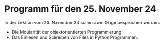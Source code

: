 # Programm für den 25. November 24

In der Lektion vom 25. November 24 sollen zwei Dinge besprochen werden:

* Die Moularität der objektorientierten Programmierung.
* Das Einlesen und Schreiben von Files in Python Programmen.